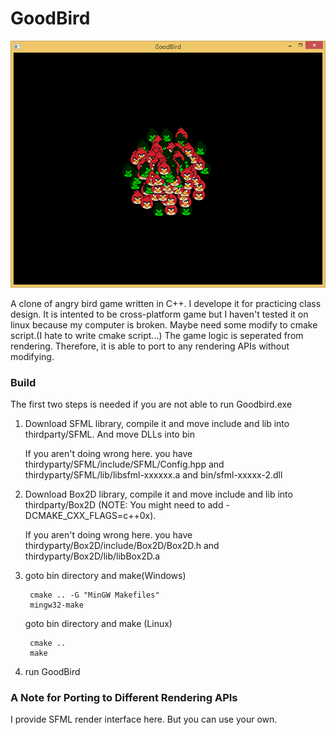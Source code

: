 # GoodBird
![alt tag](/screenshots/1.png)

A clone of angry bird game written in C++. I develope it for practicing class design. It is intented to be cross-platform game but I haven't tested it on linux because my computer is broken. Maybe need some modify to cmake script.(I hate to write cmake script...) The game logic is seperated from rendering. Therefore, it is able to port to any rendering APIs without modifying.
### Build
The first two steps is needed if you are not able to run Goodbird.exe

1. Download SFML library, compile it and move include and lib into thirdparty/SFML. And move DLLs into bin

    If you aren't doing wrong here. you have thirdyparty/SFML/include/SFML/Config.hpp and thirdyparty/SFML/lib/libsfml-xxxxxx.a and bin/sfml-xxxxx-2.dll
2. Download Box2D library, compile it and move include and lib into thirdparty/Box2D (NOTE: You might need to add -DCMAKE_CXX_FLAGS=c++0x). 

   If you aren't doing wrong here. you have thirdyparty/Box2D/include/Box2D/Box2D.h and thirdyparty/Box2D/lib/libBox2D.a
3. goto bin directory and make(Windows)

        cmake .. -G "MinGW Makefiles"
        mingw32-make

    goto bin directory and make (Linux)
    
        cmake ..
        make
4. run GoodBird

### A Note for Porting to Different Rendering APIs
I provide SFML render interface here. But you can use your own.